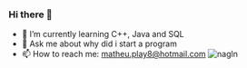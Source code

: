 ### Hi there 👋

- 🌱 I’m currently learning C++, Java and SQL
- 💬 Ask me about why did i start a program
- 📫 How to reach me: matheu.play8@hotmail.com
![nagln](https://komarev.com/ghpvc/?username=MatheusHenry2&style=flat-square&label=Repo+Visits)





